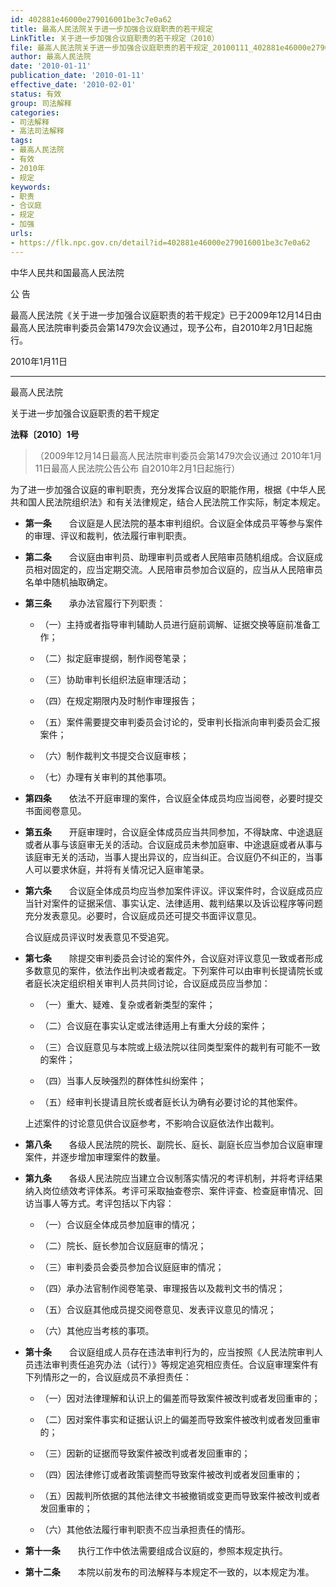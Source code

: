 ```yaml
---
id: 402881e46000e279016001be3c7e0a62
title: 最高人民法院关于进一步加强合议庭职责的若干规定
LinkTitle: 关于进一步加强合议庭职责的若干规定（2010）
file: 最高人民法院关于进一步加强合议庭职责的若干规定_20100111_402881e46000e279016001be3c7e0a62.docx
author: 最高人民法院
date: '2010-01-11'
publication_date: '2010-01-11'
effective_date: '2010-02-01'
status: 有效
group: 司法解释
categories:
- 司法解释
- 高法司法解释
tags:
- 最高人民法院
- 有效
- 2010年
- 规定
keywords:
- 职责
- 合议庭
- 规定
- 加强
urls:
- https://flk.npc.gov.cn/detail?id=402881e46000e279016001be3c7e0a62
---
```


中华人民共和国最高人民法院

公 告

最高人民法院《关于进一步加强合议庭职责的若干规定》已于2009年12月14日由最高人民法院审判委员会第1479次会议通过，现予公布，自2010年2月1日起施行。

2010年1月11日

---

最高人民法院

关于进一步加强合议庭职责的若干规定

**法释〔2010〕1号**

> （2009年12月14日最高人民法院审判委员会第1479次会议通过 2010年1月11日最高人民法院公告公布 自2010年2月1日起施行）

为了进一步加强合议庭的审判职责，充分发挥合议庭的职能作用，根据《中华人民共和国人民法院组织法》和有关法律规定，结合人民法院工作实际，制定本规定。

- **第一条**　　合议庭是人民法院的基本审判组织。合议庭全体成员平等参与案件的审理、评议和裁判，依法履行审判职责。

- **第二条**　　合议庭由审判员、助理审判员或者人民陪审员随机组成。合议庭成员相对固定的，应当定期交流。人民陪审员参加合议庭的，应当从人民陪审员名单中随机抽取确定。

- **第三条**　　承办法官履行下列职责：

  - （一）主持或者指导审判辅助人员进行庭前调解、证据交换等庭前准备工作；

  - （二）拟定庭审提纲，制作阅卷笔录；

  - （三）协助审判长组织法庭审理活动；

  - （四）在规定期限内及时制作审理报告；

  - （五）案件需要提交审判委员会讨论的，受审判长指派向审判委员会汇报案件；

  - （六）制作裁判文书提交合议庭审核；

  - （七）办理有关审判的其他事项。

- **第四条**　　依法不开庭审理的案件，合议庭全体成员均应当阅卷，必要时提交书面阅卷意见。

- **第五条**　　开庭审理时，合议庭全体成员应当共同参加，不得缺席、中途退庭或者从事与该庭审无关的活动。合议庭成员未参加庭审、中途退庭或者从事与该庭审无关的活动，当事人提出异议的，应当纠正。合议庭仍不纠正的，当事人可以要求休庭，并将有关情况记入庭审笔录。

- **第六条**　　合议庭全体成员均应当参加案件评议。评议案件时，合议庭成员应当针对案件的证据采信、事实认定、法律适用、裁判结果以及诉讼程序等问题充分发表意见。必要时，合议庭成员还可提交书面评议意见。

  合议庭成员评议时发表意见不受追究。

- **第七条**　　除提交审判委员会讨论的案件外，合议庭对评议意见一致或者形成多数意见的案件，依法作出判决或者裁定。下列案件可以由审判长提请院长或者庭长决定组织相关审判人员共同讨论，合议庭成员应当参加：

  - （一）重大、疑难、复杂或者新类型的案件；

  - （二）合议庭在事实认定或法律适用上有重大分歧的案件；

  - （三）合议庭意见与本院或上级法院以往同类型案件的裁判有可能不一致的案件；

  - （四）当事人反映强烈的群体性纠纷案件；

  - （五）经审判长提请且院长或者庭长认为确有必要讨论的其他案件。

  上述案件的讨论意见供合议庭参考，不影响合议庭依法作出裁判。

- **第八条**　　各级人民法院的院长、副院长、庭长、副庭长应当参加合议庭审理案件，并逐步增加审理案件的数量。

- **第九条**　　各级人民法院应当建立合议制落实情况的考评机制，并将考评结果纳入岗位绩效考评体系。考评可采取抽查卷宗、案件评查、检查庭审情况、回访当事人等方式。考评包括以下内容：

  - （一）合议庭全体成员参加庭审的情况；

  - （二）院长、庭长参加合议庭庭审的情况；

  - （三）审判委员会委员参加合议庭庭审的情况；

  - （四）承办法官制作阅卷笔录、审理报告以及裁判文书的情况；

  - （五）合议庭其他成员提交阅卷意见、发表评议意见的情况；

  - （六）其他应当考核的事项。

- **第十条**　　合议庭组成人员存在违法审判行为的，应当按照《人民法院审判人员违法审判责任追究办法（试行）》等规定追究相应责任。合议庭审理案件有下列情形之一的，合议庭成员不承担责任：

  - （一）因对法律理解和认识上的偏差而导致案件被改判或者发回重审的；

  - （二）因对案件事实和证据认识上的偏差而导致案件被改判或者发回重审的；

  - （三）因新的证据而导致案件被改判或者发回重审的；

  - （四）因法律修订或者政策调整而导致案件被改判或者发回重审的；

  - （五）因裁判所依据的其他法律文书被撤销或变更而导致案件被改判或者发回重审的；

  - （六）其他依法履行审判职责不应当承担责任的情形。

- **第十一条**　　执行工作中依法需要组成合议庭的，参照本规定执行。

- **第十二条**　　本院以前发布的司法解释与本规定不一致的，以本规定为准。

